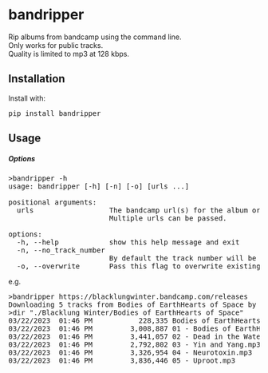 # bandripper

Rip albums from bandcamp using the command line.<br>
Only works for public tracks.<br>
Quality is limited to mp3 at 128 kbps.

## Installation

Install with:

<pre>
pip install bandripper
</pre>



## Usage

##### Options
<pre>
>bandripper -h
usage: bandripper [-h] [-n] [-o] [urls ...]

positional arguments:
  urls                  The bandcamp url(s) for the album or artist. If the url is to an artists main page, all albums will be downloaded. The tracks will be saved to a subdirectory of your current directory. If a track can't be streamed (i.e. private) it won't be downloaded.
                        Multiple urls can be passed.

options:
  -h, --help            show this help message and exit
  -n, --no_track_number
                        By default the track number will be added to the front of the track title. Pass this switch to disable the behavior.
  -o, --overwrite       Pass this flag to overwrite existing files. Otherwise don't download tracks that already exist locally.
</pre>
e.g.
<pre>
>bandripper https://blacklungwinter.bandcamp.com/releases
Downloading 5 tracks from Bodies of EarthHearts of Space by Blacklung Winter... ━━━━━━━━━━━━━━━━━━━━━━━━━━━━━━━━━━━━━━━━ 100.00% 0s
>dir "./Blacklung Winter/Bodies of EarthHearts of Space"
03/22/2023  01:46 PM           228,335 Bodies of EarthHearts of Space.jpg
03/22/2023  01:46 PM         3,008,887 01 - Bodies of EarthHearts of Space.mp3
03/22/2023  01:46 PM         3,441,057 02 - Dead in the Water.mp3
03/22/2023  01:46 PM         2,792,802 03 - Yin and Yang.mp3
03/22/2023  01:46 PM         3,326,954 04 - Neurotoxin.mp3
03/22/2023  01:46 PM         3,836,446 05 - Uproot.mp3
</pre>
